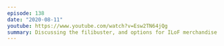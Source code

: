 ```yaml
---
episode: 138
date: "2020-08-11"
youtube: https://www.youtube.com/watch?v=Esw2TN64jQg
summary: Discussing the filibuster, and options for ILoF merchandise
---
```

